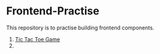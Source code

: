 # Frontend-Practise
This repository is to practise building frontend components.

1. [Tic Tac Toe Game](https://stackblitz.com/edit/js-mggkqe?file=index.html,index.js,style.css)
2.

